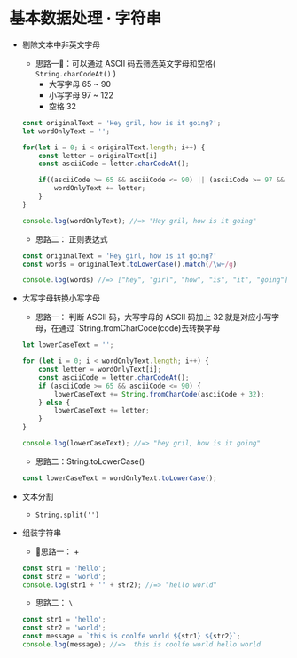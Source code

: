 # 基本数据处理 · 字符串
- 剔除文本中非英文字母
    - 思路一：可以通过 ASCII 码去筛选英文字母和空格( `String.charCodeAt()` )
        - 大写字母 65 ~ 90
        - 小写字母 97 ~ 122 
        - 空格 32
    ```js
    const originalText = 'Hey gril, how is it going?';
    let wordOnlyText = '';

    for(let i = 0; i < originalText.length; i++) {
        const letter = originalText[i]
        const asciiCode = letter.charCodeAt();

        if((asciiCode >= 65 && asciiCode <= 90) || (asciiCode >= 97 && asciiCode <= 122) || asciiCode === 32) {
            wordOnlyText += letter;
        }
    }

    console.log(wordOnlyText); //=> "Hey gril, how is it going"
    ``` 
    - 思路二： 正则表达式
    ```js
    const originalText = 'Hey girl, how is it going?'
    const words = originalText.toLowerCase().match(/\w+/g)

    console.log(words) //=> ["hey", "girl", "how", "is", "it", "going"]
    ```

- 大写字母转换小写字母
    - 思路一： 判断 ASCII 码，大写字母的 ASCII 码加上 32 就是对应小写字母，在通过 `String.fromCharCode(code)去转换字母
    ```js
    let lowerCaseText = '';

    for (let i = 0; i < wordOnlyText.length; i++) {
        const letter = wordOnlyText[i];
        const asciiCode = letter.charCodeAt();
        if (asciiCode >= 65 && asciiCode <= 90) {
            lowerCaseText += String.fromCharCode(asciiCode + 32);
        } else {
            lowerCaseText += letter;
        }
    }

    console.log(lowerCaseText); //=> "hey gril, how is it going"
    ```
    - 思路二：String.toLowerCase()
    ```js
    const lowerCaseText = wordOnlyText.toLowerCase();
    ```
- 文本分割
    - `String.split('')`

- 组装字符串
    - 思路一： + 
    ```js
    const str1 = 'hello';
    const str2 = 'world';
    console.log(str1 + '' + str2); //=> "hello world"
    ```
    - 思路二： `\`
    ```js
    const str1 = 'hello';
    const str2 = 'world';
    const message = `this is coolfe world ${str1} ${str2}`;
    console.log(message); //=>  this is coolfe world hello world
    ```